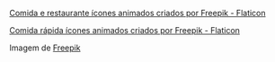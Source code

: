 <a href="https://www.flaticon.com/br/icones-animados-gratis/comida-e-restaurante" title="comida e restaurante ícones animados">Comida e restaurante ícones animados criados por Freepik - Flaticon</a>

<a href="https://www.flaticon.com/br/icones-animados-gratis/comida-rapida" title="comida rápida ícones animados">Comida rápida ícones animados criados por Freepik - Flaticon</a>

Imagem de <a href="https://br.freepik.com/vetores-gratis/elegante-restaurante-com-design-plano_2488509.htm#query=mesas%20restaurante&position=28&from_view=keyword&track=ais">Freepik</a>